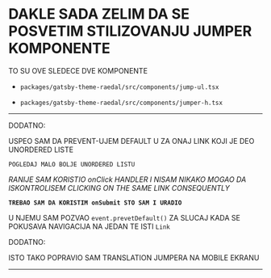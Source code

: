 # DAKLE SADA ZELIM DA SE POSVETIM STILIZOVANJU JUMPER KOMPONENTE

TO SU OVE SLEDECE DVE KOMPONENTE

- `packages/gatsby-theme-raedal/src/components/jump-ul.tsx`

- `packages/gatsby-theme-raedal/src/components/jumper-h.tsx`

***

DODATNO:

USPEO SAM DA PREVENT-UJEM DEFAULT U ZA ONAJ LINK KOJI JE DEO UNORDERED LISTE

`POGLEDAJ MALO BOLJE UNORDERED LISTU`

*RANIJE SAM KORISTIO onClick HANDLER I NISAM NIKAKO MOGAO DA ISKONTROLISEM CLICKING ON THE SAME LINK CONSEQUENTLY*

**`TREBAO SAM DA KORISTIM onSubmit STO SAM I URADIO`**

U NJEMU SAM POZVAO `event.prevetDefault()` ZA SLUCAJ KADA SE POKUSAVA NAVIGACIJA NA JEDAN TE ISTI `Link`

DODATNO:

ISTO TAKO POPRAVIO SAM TRANSLATION JUMPERA NA MOBILE EKRANU

***